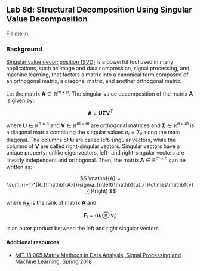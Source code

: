 ## Lab 8d: Structural Decomposition Using Singular Value Decomposition
Fill me in.

### Background
[Singular value decomposition (SVD)](https://en.wikipedia.org/wiki/Singular_value_decomposition) is a powerful tool used in many applications, such as image and data compression, signal processing, and machine learning, that factors a matrix into a canonical form composed of an orthogonal matrix, a diagonal matrix, and another orthogonal matrix.

Let the matrix $\mathbf{A}\in\mathbb{R}^{m\times{n}}$. The singular value decomposition of the matrix $\mathbf{A}$ is given by:


$$
\mathbf{A} = \mathbf{U}\mathbf{\Sigma}\mathbf{V}^{T}
$$

where $\mathbf{U}\in\mathbb{R}^{n\times{n}}$ and $\mathbf{V}\in\mathbb{R}^{m\times{m}}$ are orthogonal matrices and $\mathbf{\Sigma}\in\mathbb{R}^{n\times{m}}$ is a diagonal matrix containing the singular values $\sigma_{i}=\Sigma_{ii}$ along the main diagonal. The columns of $\mathbf{U}$ are called left-singular vectors, while the columns of $\mathbf{V}$ are called right-singular vectors. Singular vectors have a unique property: unlike eigenvectors, left- and right-singular vectors are linearly independent and orthogonal. Then, the matrix $\mathbf{A}\in\mathbb{R}^{m\times{n}}$ can be written as:

$$
\mathbf{A} = \sum_{i=1}^{R_{\mathbf{A}}}\sigma_{i}\left(\mathbf{u}_{i}\otimes\mathbf{v}_{i}\right)
$$

where $R_{\mathbf{A}}$ is the rank of matrix $\mathbf{A}$ and:

$$\mathbf{F}_{i} = \left(\mathbf{u}_{i}\otimes\mathbf{v}_{i}\right)$$

is an outer product between the left and right singular vectors.



#### Additional resources
* [MIT 18.065 Matrix Methods in Data Analysis, Signal Processing and Machine Learning, Spring 2018](https://www.youtube.com/watch?v=rYz83XPxiZo)